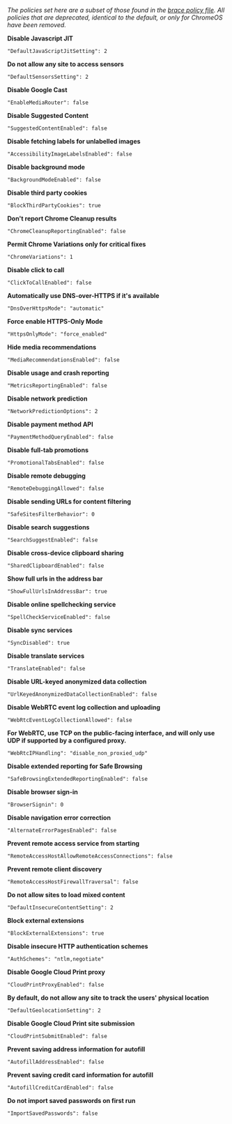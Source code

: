 *The policies set here are a subset of those found in the [brace policy file](https://github.com/divestedcg/Brace/blob/master/brace/etc/chromium/policies/managed/brace.json). All policies that are deprecated, identical to the default, or only for ChromeOS have been removed.*

**Disable Javascript JIT**

`"DefaultJavaScriptJitSetting": 2`

**Do not allow any site to access sensors**

`"DefaultSensorsSetting": 2`

**Disable Google Cast**

`"EnableMediaRouter": false`

**Disable Suggested Content**

`"SuggestedContentEnabled": false`

**Disable fetching labels for unlabelled images**

`"AccessibilityImageLabelsEnabled": false`

**Disable background mode**

`"BackgroundModeEnabled": false`

**Disable third party cookies**

`"BlockThirdPartyCookies": true`

**Don't report Chrome Cleanup results**

`"ChromeCleanupReportingEnabled": false`

**Permit Chrome Variations only for critical fixes**

`"ChromeVariations": 1`

**Disable click to call**

`"ClickToCallEnabled": false`

**Automatically use DNS-over-HTTPS if it's available**

`"DnsOverHttpsMode": "automatic"`

**Force enable HTTPS-Only Mode**

`"HttpsOnlyMode": "force_enabled"`

**Hide media recommendations**

`"MediaRecommendationsEnabled": false`

**Disable usage and crash reporting**

`"MetricsReportingEnabled": false`

**Disable network prediction**

`"NetworkPredictionOptions": 2`

**Disable payment method API**

`"PaymentMethodQueryEnabled": false`

**Disable full-tab promotions**

`"PromotionalTabsEnabled": false`

**Disable remote debugging**

`"RemoteDebuggingAllowed": false`

**Disable sending URLs for content filtering**

`"SafeSitesFilterBehavior": 0`

**Disable search suggestions**

`"SearchSuggestEnabled": false`

**Disable cross-device clipboard sharing**

`"SharedClipboardEnabled": false`

**Show full urls in the address bar**

`"ShowFullUrlsInAddressBar": true`

**Disable online spellchecking service**

`"SpellCheckServiceEnabled": false`

**Disable sync services**

`"SyncDisabled": true`

**Disable translate services**

`"TranslateEnabled": false`

**Disable URL-keyed anonymized data collection**

`"UrlKeyedAnonymizedDataCollectionEnabled": false`

**Disable WebRTC event log collection and uploading**

`"WebRtcEventLogCollectionAllowed": false`

**For WebRTC, use TCP on the public-facing interface, and will only use UDP if supported by a configured proxy.**

`"WebRtcIPHandling": "disable_non_proxied_udp"`

**Disable extended reporting for Safe Browsing**

`"SafeBrowsingExtendedReportingEnabled": false`

**Disable browser sign-in**

`"BrowserSignin": 0`

**Disable navigation error correction**

`"AlternateErrorPagesEnabled": false`

**Prevent remote access service from starting**

`"RemoteAccessHostAllowRemoteAccessConnections": false`

**Prevent remote client discovery**

`"RemoteAccessHostFirewallTraversal": false`

**Do not allow sites to load mixed content**

`"DefaultInsecureContentSetting": 2`

**Block external extensions**

`"BlockExternalExtensions": true`

**Disable insecure HTTP authentication schemes**

`"AuthSchemes": "ntlm,negotiate"`

**Disable Google Cloud Print proxy**

`"CloudPrintProxyEnabled": false`

**By default, do not allow any site to track the users' physical location**

`"DefaultGeolocationSetting": 2`

**Disable Google Cloud Print site submission**

`"CloudPrintSubmitEnabled": false`

**Prevent saving address information for autofill**

`"AutofillAddressEnabled": false`

**Prevent saving credit card information for autofill**

`"AutofillCreditCardEnabled": false`

**Do not import saved passwords on first run**

`"ImportSavedPasswords": false`